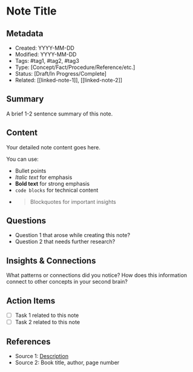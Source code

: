 # Note Title

## Metadata
- Created: YYYY-MM-DD
- Modified: YYYY-MM-DD
- Tags: #tag1, #tag2, #tag3
- Type: [Concept/Fact/Procedure/Reference/etc.]
- Status: [Draft/In Progress/Complete]
- Related: [[linked-note-1]], [[linked-note-2]]

## Summary
A brief 1-2 sentence summary of this note.

## Content
Your detailed note content goes here. 

You can use:
- Bullet points
- *Italic text* for emphasis
- **Bold text** for strong emphasis
- `code blocks` for technical content
- > Blockquotes for important insights

## Questions
- Question 1 that arose while creating this note?
- Question 2 that needs further research?

## Insights & Connections
What patterns or connections did you notice? How does this information connect to other concepts in your second brain?

## Action Items
- [ ] Task 1 related to this note
- [ ] Task 2 related to this note

## References
- Source 1: [Description](URL)
- Source 2: Book title, author, page number 